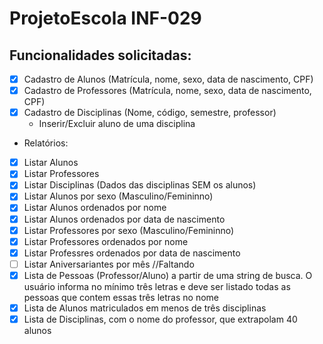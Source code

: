# ProjetoEscola INF-029
## Funcionalidades solicitadas: 
- [x] Cadastro de Alunos (Matrícula, nome, sexo, data de nascimento, CPF) 
- [x] Cadastro de Professores (Matrícula, nome, sexo, data de nascimento, CPF) 
- [x] Cadastro de Disciplinas (Nome, código, semestre, professor)
    - Inserir/Excluir aluno de uma disciplina
- Relatórios:
- [x] Listar Alunos
- [x] Listar Professores
- [x] Listar Disciplinas (Dados das disciplinas SEM os alunos)
- [x] Listar Alunos por sexo (Masculino/Femininno)
- [x] Listar Alunos ordenados por nome
- [x] Listar Alunos ordenados por data de nascimento
- [x] Listar Professores por sexo (Masculino/Femininno)
- [x] Listar Professores ordenados por nome
- [x] Listar Professres ordenados por data de nascimento
- [ ] Listar Aniversariantes por mês //Faltando
- [x] Lista de Pessoas (Professor/Aluno) a partir de uma string de busca. O usuário informa no mínimo três letras e deve ser listado todas as pessoas que contem essas três letras no nome
- [x] Lista de Alunos matriculados em menos de três disciplinas
- [x] Lista de Disciplinas, com o nome do professor, que extrapolam 40 alunos
